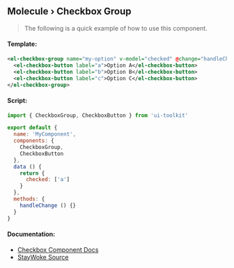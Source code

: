 Molecule › Checkbox Group
---

> The following is a quick example of how to use this component.


#### Template:

```xml
<el-checkbox-group name="my-option" v-model="checked" @change="handleChange">
  <el-checkbox-button label="a">Option A</el-checkbox-button>
  <el-checkbox-button label="b">Option B</el-checkbox-button>
  <el-checkbox-button label="c">Option C</el-checkbox-button>
</el-checkbox-group>
```


#### Script:

```js
import { CheckboxGroup, CheckboxButton } from 'ui-toolkit'

export default {
  name: 'MyComponent',
  components: {
    CheckboxGroup,
    CheckboxButton
  },
  data () {
    return {
      checked: ['a']
    }
  },
  methods: {
    handleChange () {}
  }
}
```


#### Documentation:

* [Checkbox Component Docs](http://element.eleme.io/#/en-US/component/checkbox)
* [StayWoke Source](https://github.com/staywoke/ui-toolkit/tree/master/src/components/molecules/checkbox-group)
